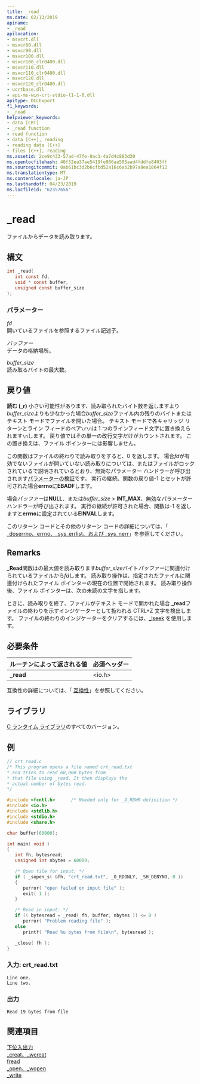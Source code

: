 ```yaml
---
title: _read
ms.date: 02/13/2019
apiname:
- _read
apilocation:
- msvcrt.dll
- msvcr80.dll
- msvcr90.dll
- msvcr100.dll
- msvcr100_clr0400.dll
- msvcr110.dll
- msvcr110_clr0400.dll
- msvcr120.dll
- msvcr120_clr0400.dll
- ucrtbase.dll
- api-ms-win-crt-stdio-l1-1-0.dll
apitype: DLLExport
f1_keywords:
- _read
helpviewer_keywords:
- data [CRT]
- _read function
- read function
- data [C++], reading
- reading data [C++]
- files [C++], reading
ms.assetid: 2ce9c433-57ad-47fe-9ac1-4a7d4c883d30
ms.openlocfilehash: 40f52ea37ae5419fe986aa505aad4fddfe8403ff
ms.sourcegitcommit: 0ab61bc3d2b6cfbd52a16c6ab2b97a8ea1864f12
ms.translationtype: MT
ms.contentlocale: ja-JP
ms.lasthandoff: 04/23/2019
ms.locfileid: "62357656"
---
```

# <a name="read"></a>_read

ファイルからデータを読み取ります。

## <a name="syntax"></a>構文

```C
int _read(
   int const fd,
   void * const buffer,
   unsigned const buffer_size
);
```

### <a name="parameters"></a>パラメーター

*fd*<br/>
開いているファイルを参照するファイル記述子。

*バッファー*<br/>
データの格納場所。

*buffer_size*<br/>
読み取るバイトの最大数。

## <a name="return-value"></a>戻り値

**読む (_r)** 小さい可能性があります、読み取られたバイト数を返しますより*buffer_size*よりも少なかった場合*buffer_size*ファイル内の残りのバイトまたはテキスト モードでファイルを開いた場合。 テキスト モードで各キャリッジ リターンとライン フィードのペア`\r\n`は 1 つのラインフィード文字に置き換えられます`\n`します。 戻り値ではその単一の改行文字だけがカウントされます。 この置き換えは、ファイル ポインターには影響しません。

この関数はファイルの終わりで読み取りをすると、0 を返します。 場合*fd*が有効でないファイルが開いていない読み取りについては、またはファイルがロックされているで説明されているとおり、無効なパラメーター ハンドラーが呼び出されます[パラメーターの検証](../../c-runtime-library/parameter-validation.md)です。 実行の継続、関数の戻り値-1 とセットが許可された場合**errno**に**EBADF**します。

場合*バッファー*は**NULL**、または*buffer_size* > **INT_MAX**、無効なパラメーター ハンドラーが呼び出されます。 実行の継続が許可された場合、関数は-1 を返しますと**errno**に設定されている**EINVAL**します。

このリターン コードとその他のリターン コードの詳細については、「 [_doserrno、errno、_sys_errlist、および _sys_nerr](../../c-runtime-library/errno-doserrno-sys-errlist-and-sys-nerr.md)」を参照してください。

## <a name="remarks"></a>Remarks

**_Read**関数はの最大値を読み取ります*buffer_size*バイト*バッファー*に関連付けられているファイルから*fd*します。 読み取り操作は、指定されたファイルに関連付けられたファイル ポインターの現在の位置で開始されます。 読み取り操作後、ファイル ポインターは、次の未読の文字を指します。

ときに、読み取りを終了、ファイルがテキスト モードで開かれた場合 **_read**ファイルの終わりを示すインジケーターとして扱われる CTRL+Z 文字を検出します。 ファイルの終わりのインジケーターをクリアするには、[_lseek](lseek-lseeki64.md) を使用します。

## <a name="requirements"></a>必要条件

|ルーチンによって返される値|必須ヘッダー|
|-------------|---------------------|
|**_read**|\<io.h>|

互換性の詳細については、「 [互換性](../../c-runtime-library/compatibility.md)」を参照してください。

## <a name="libraries"></a>ライブラリ

[C ランタイム ライブラリ](../../c-runtime-library/crt-library-features.md)のすべてのバージョン。

## <a name="example"></a>例

```C
// crt_read.c
/* This program opens a file named crt_read.txt
* and tries to read 60,000 bytes from
* that file using _read. It then displays the
* actual number of bytes read.
*/

#include <fcntl.h>      /* Needed only for _O_RDWR definition */
#include <io.h>
#include <stdlib.h>
#include <stdio.h>
#include <share.h>

char buffer[60000];

int main( void )
{
   int fh, bytesread;
   unsigned int nbytes = 60000;

   /* Open file for input: */
   if ( _sopen_s( &fh, "crt_read.txt", _O_RDONLY, _SH_DENYNO, 0 ))
   {
      perror( "open failed on input file" );
      exit( 1 );
   }

   /* Read in input: */
   if (( bytesread = _read( fh, buffer, nbytes )) <= 0 )
      perror( "Problem reading file" );
   else
      printf( "Read %u bytes from file\n", bytesread );

   _close( fh );
}
```

### <a name="input-crtreadtxt"></a>入力: crt_read.txt

```Input
Line one.
Line two.
```

### <a name="output"></a>出力

```Output
Read 19 bytes from file
```

## <a name="see-also"></a>関連項目

[下位入出力](../../c-runtime-library/low-level-i-o.md)<br/>
[_creat、_wcreat](creat-wcreat.md)<br/>
[fread](fread.md)<br/>
[_open、_wopen](open-wopen.md)<br/>
[_write](write.md)<br/>
